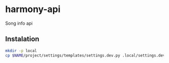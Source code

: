 # harmony-api

Song info api

## Instalation

```bash
mkdir -p local
cp $NAME/project/settings/templates/settings.dev.py .local/settings.dev.py
```
